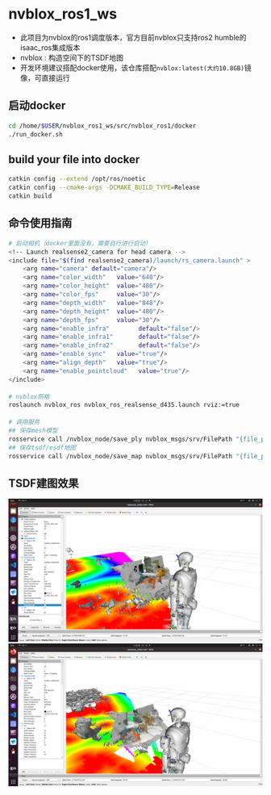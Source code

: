 # nvblox_ros1_ws

* 此项目为nvblox的ros1调度版本，官方目前nvblox只支持ros2 humble的isaac_ros集成版本
* nvblox : 构造空间下的TSDF地图
* 开发环境建议搭配docker使用，该仓库搭配`nvblox:latest(大约10.8GB)`镜像，可直接运行

## 启动docker
```bash
cd /home/$USER/nvblox_ros1_ws/src/nvblox_ros1/docker
./run_docker.sh
```

## build your file into docker
```bash
catkin config --extend /opt/ros/noetic
catkin config --cmake-args -DCMAKE_BUILD_TYPE=Release
catkin build
```

## 命令使用指南
```bash
# 启动相机（docker里面没有，需要自行进行启动）
<!-- Launch realsense2_camera for head camera -->
<include file="$(find realsense2_camera)/launch/rs_camera.launch" >
    <arg name="camera" default="camera"/>
    <arg name="color_width"   value="640"/>
    <arg name="color_height"  value="480"/>
    <arg name="color_fps"     value="30"/>
    <arg name="depth_width"   value="848"/>
    <arg name="depth_height"  value="480"/>
    <arg name="depth_fps"     value="30"/>
    <arg name="enable_infra"        default="false"/>
    <arg name="enable_infra1"       default="false"/>
    <arg name="enable_infra2"       default="false"/>
    <arg name="enable_sync"   value="true"/>
    <arg name="align_depth"   value="true"/>
    <arg name="enable_pointcloud"   value="true"/>
</include>

# nvblox网格
roslaunch nvblox_ros nvblox_ros_realsense_d435.launch rviz:=true

# 调用服务
## 保存mesh模型
rosservice call /nvblox_node/save_ply nvblox_msgs/srv/FilePath "{file_path: '/root/nvblox_ws/src/nvblox_ros1/nvblox_ros/data/nvblox_realsense_map.ply'}"
## 保存tsdf/esdf地图
rosservice call /nvblox_node/save_map nvblox_msgs/srv/FilePath "{file_path: '/root/nvblox_ws/src/nvblox_ros1/nvblox_ros/data/nvblox_realsense_map.nvblx'}"
```

## TSDF建图效果
![nvblox_tsdf_gpu重建效果](./IMG/nvblox_tsdf_gpu重建效果.png)
![realsense2_esdf](./IMG/realsense2_esdf.png)